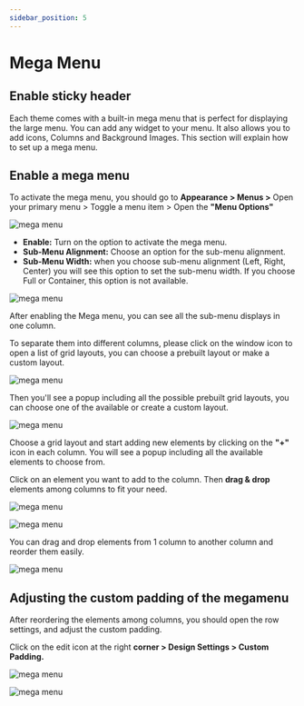 ```yaml
---
sidebar_position: 5
---
```

# Mega Menu

## Enable sticky header

Each theme comes with a built-in mega menu that is perfect for displaying the large menu. You can add any widget to your menu. It also allows you to add icons, Columns and Background Images. This section will explain how to set up a mega menu.

## Enable a mega menu

To activate the mega menu, you should go to **Appearance > Menus >** Open your primary menu > Toggle a menu item > Open the **"Menu Options"**

![mega menu](./img/mega-menu.avif)

* **Enable:** Turn on the option to activate the mega menu.
* **Sub-Menu Alignment:** Choose an option for the sub-menu alignment.
* **Sub-Menu Width:** when you choose sub-menu alignment (Left, Right, Center) you will see this option to set the sub-menu width. If you choose Full or Container, this option is not available. 

![mega menu](./img/mega-menu-enable.avif)

After enabling the Mega menu, you can see all the sub-menu displays in one column. 

To separate them into different columns, please click on the window icon to open a list of grid layouts, you can choose a prebuilt layout or make a custom layout. 

![mega menu](./img/mega-menu-column.avif)

Then you'll see a popup including all the possible prebuilt grid layouts, you can choose one of the available or create a custom layout. 

![mega menu](./img/mega-menu-layout.avif)

Choose a grid layout and start adding new elements by clicking on the **"+"** icon in each column. You will see a popup including all the available elements to choose from. 

Click on an element you want to add to the column. Then **drag & drop** elements among columns to fit your need. 

![mega menu](./img/mega-menu-add.avif)

![mega menu](./img/mega-menu-add-element.avif)

You can drag and drop elements from 1 column to another column and reorder them easily. 

![mega menu](./img/mega-menu-drag.avif)

## Adjusting the custom padding of the megamenu

After reordering the elements among columns, you should open the row settings, and adjust the custom padding. 

Click on the edit icon at the right **corner > Design Settings > Custom Padding.**

![mega menu](./img/mega-menu-padding.avif)

![mega menu](./img/mega-menu-padding-conf.avif)
